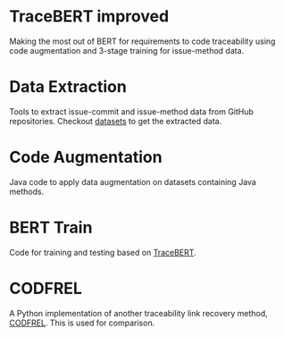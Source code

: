 # TraceBERT improved

Making the most out of BERT for requirements to code traceability using code augmentation and 3-stage training for issue-method data.

# Data Extraction

Tools to extract issue-commit and issue-method data from GitHub repositories.
Checkout [datasets](https://github.com/pragma-once/tracebert-improved/tree/main/data-extraction#datasets) to get the extracted data.

# Code Augmentation

Java code to apply data augmentation on datasets containing Java methods.

# BERT Train

Code for training and testing based on [TraceBERT](https://github.com/jinfenglin/TraceBERT).

# CODFREL

A Python implementation of another traceability link recovery method, [CODFREL](https://doi.org/10.1016/j.infsof.2019.106235).
This is used for comparison.
